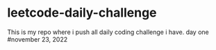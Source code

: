 # leetcode-daily-challenge
This is my repo where i push all daily coding challenge i have. day one #november 23, 2022
